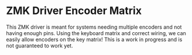 # ZMK Driver Encoder Matrix

This ZMK driver is meant for systems needing multiple encoders and not having enough pins. Using the keyboard matrix and correct wiring, we can easily allow encoders on the key matrix! This is a work in progress and is not guaranteed to work yet.
